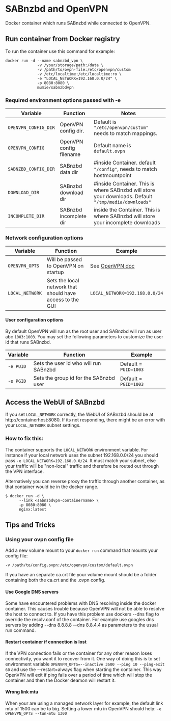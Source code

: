 # SABnzbd and OpenVPN
Docker container which runs SABnzbd while connected to OpenVPN.

## Run container from Docker registry
To run the container use this command for example:

```
docker run -d --name sabnzbd_vpn \
              -v /your/storage/path:/data \
              -v /path/to/ovpn-file:/etc/openvpn/custom
              -v /etc/localtime:/etc/localtime:ro \
              -e "LOCAL_NETWORK=192.168.0.0/24" \
              -p 8080:8080 \
              mumie/sabnzbdvpn
```



### Required environment options passed with -e
| Variable | Function | Notes |
|----------|----------|----------|
|`OPENVPN_CONFIG_DIR` |OpenVPN config dir. | Default is `"/etc/openvpn/custom"` needs to match mappings. |
|`OPENVPN_CONFIG`|OpenVPN config filename | Default name is `default.ovpn`|
|`SABNZBD_CONFIG_DIR`|SABnzbd data dir |#inside Container. default `"/config"`, needs to match hostmountpoint|
|`DOWNLOAD_DIR`|SABnzbd download dir|#inside Container. This is where SABnzbd will store your downloads. Default `"/tmp/media/downloads"`|
|`INCOMPLETE_DIR`|SABnzbd incomplete dir|inside the Container. This is where SABnzbd will store your incomplete downloads|


### Network configuration options
| Variable | Function | Example |
|----------|----------|---------|
|`OPENVPN_OPTS` | Will be passed to OpenVPN on startup | See [OpenVPN doc](https://openvpn.net/index.php/open-source/documentation/manuals/65-openvpn-20x-manpage.html) |
|`LOCAL_NETWORK` | Sets the local network that should have access to the GUI | `LOCAL_NETWORK=192.168.0.0/24`|


#### User configuration options

By default OpenVPN will run as the root user and SABnzbd will run as user abc `1003:1003`. You may set the following parameters to customize the user id that runs SABnzbd.

| Variable | Function | Example |
|----------|----------|-------|
|`-e PUID` | Sets the user id who will run SABnzbd | Default = `PUID=1003`|
|`-e PGID` | Sets the group id for the SABnzbd user | Default = `PGID=1003` |


## Access the WebUI of SABnzbd

If you set `LOCAL_NETWORK` correctly, the WebUI of SABnzbd should be at http://containerhost:8080. If its not responding, there might be an error with your 
`LOCAL_NETWORK` subnet settings.

### How to fix this:
The container supports the `LOCAL_NETWORK` environment variable. For instance if your local network uses the subnet 192.168.0.0/24 you should pass `-e LOCAL_NETWORK=192.168.0.0/24`. It must match your subnet, else your traffic will be "non-local" traffic and therefore be routed out through the VPN interface.

Alternatively you can reverse proxy the traffic through another container, as that container would be in the docker range. 

```
$ docker run -d \
      --link <sabnzbdvpn-containername> \
      -p 8080:8080 \
      nginx:latest
```

## Tips and Tricks

### Using your ovpn config file

Add a new volume mount to your `docker run` command that mounts your config file:

    -v /path/to/config.ovpn:/etc/openvpn/custom/default.ovpn

If you have an separate ca.crt file your volume mount should be a folder containing both the ca.crt and the .ovpn config.

#### Use Google DNS servers
Some have encountered problems with DNS resolving inside the docker container.
This causes trouble because OpenVPN will not be able to resolve the host to connect to.
If you have this problem use dockers --dns flag to override the resolv.conf of the container.
For example use googles dns servers by adding --dns 8.8.8.8 --dns 8.8.4.4 as parameters to the usual run command.

#### Restart container if connection is lost
If the VPN connection fails or the container for any other reason loses connectivity, you want it to recover from it. One way of doing this is to set environment variable `OPENVPN_OPTS=--inactive 3600 --ping 10 --ping-exit 60` and use the --restart=always flag when starting the container. This way OpenVPN will exit if ping fails over a period of time which will stop the container and then the Docker deamon will restart it.

#### Wrong link mtu

When your are using a managed network layer for example, the default link mtu of 1500 can be to big. Setting a lower mtu in OpenVPN should help:
`-e OPENVPN_OPTS --tun-mtu 1300`
